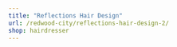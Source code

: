 ```yaml
---
title: "Reflections Hair Design"
url: /redwood-city/reflections-hair-design-2/
shop: hairdresser
---
```

